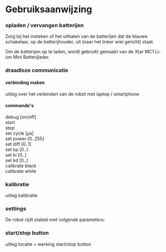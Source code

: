 # Gebruiksaanwijzing

### opladen / vervangen batterijen
Zorg bij het insteken of het uithalen van de batterijen dat de blauwe schakelaar, op de batterijhouder,
uit (naar het linker wiel gericht) staat.

Om de batterijen op te laden, wordt gebruikt gemaakt van de Xtar MC1 Li-ion Mini Batterijlader. 

### draadloze communicatie
#### verbinding maken
uitleg over het verbinden van de robot met laptop / smartphone

#### commando's
debug [on/off]  
start  
stop  
set cycle [µs]  
set power [0..255]  
set diff [0..1]  
set kp [0..]  
set ki [0..]  
set kd [0..]  
calibrate black  
calibrate white  

### kalibratie
uitleg kalibratie  

### settings
De robot rijdt stabiel met volgende parameters:  

### start/stop button
uitleg locatie + werking start/stop button
